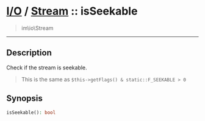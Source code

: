 # [I/O](io.md) / [Stream](io-Stream.md) :: isSeekable
 > im\io\Stream
____

## Description
Check if the stream is seekable.

 > This is the same as `$this->getFlags() & static::F_SEEKABLE > 0`  

## Synopsis
```php
isSeekable(): bool
```
